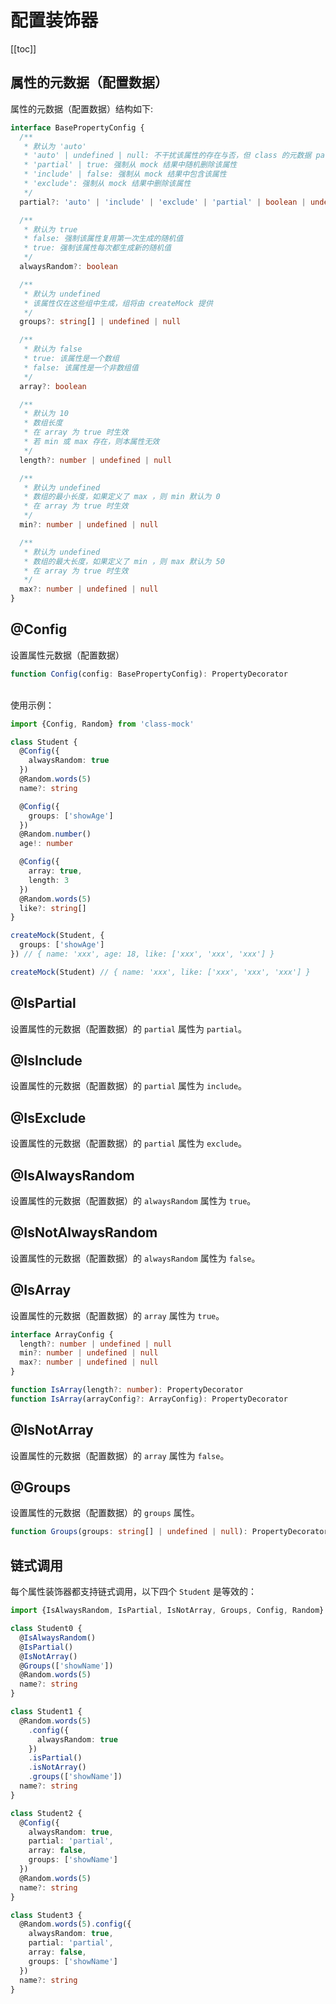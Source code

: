 # 配置装饰器

[[toc]]

## 属性的元数据（配置数据）

属性的元数据（配置数据）结构如下:

```ts
interface BasePropertyConfig {
  /**
   * 默认为 'auto'
   * 'auto' | undefined | null: 不干扰该属性的存在与否，但 class 的元数据 partial 可以覆盖它
   * 'partial' | true: 强制从 mock 结果中随机删除该属性
   * 'include' | false: 强制从 mock 结果中包含该属性
   * 'exclude': 强制从 mock 结果中删除该属性
   */
  partial?: 'auto' | 'include' | 'exclude' | 'partial' | boolean | undefined | null

  /**
   * 默认为 true
   * false: 强制该属性复用第一次生成的随机值
   * true: 强制该属性每次都生成新的随机值
   */
  alwaysRandom?: boolean

  /**
   * 默认为 undefined
   * 该属性仅在这些组中生成，组将由 createMock 提供
   */
  groups?: string[] | undefined | null

  /**
   * 默认为 false
   * true: 该属性是一个数组
   * false: 该属性是一个非数组值
   */
  array?: boolean

  /**
   * 默认为 10
   * 数组长度
   * 在 array 为 true 时生效
   * 若 min 或 max 存在，则本属性无效
   */
  length?: number | undefined | null

  /**
   * 默认为 undefined
   * 数组的最小长度，如果定义了 max ，则 min 默认为 0
   * 在 array 为 true 时生效
   */
  min?: number | undefined | null

  /**
   * 默认为 undefined
   * 数组的最大长度，如果定义了 min ，则 max 默认为 50
   * 在 array 为 true 时生效
   */
  max?: number | undefined | null
}
```

## @Config

设置属性元数据（配置数据）

```ts
function Config(config: BasePropertyConfig): PropertyDecorator
```

<br/>
使用示例：

```ts
import {Config, Random} from 'class-mock'

class Student {
  @Config({
    alwaysRandom: true
  })
  @Random.words(5)
  name?: string

  @Config({
    groups: ['showAge']
  })
  @Random.number()
  age!: number

  @Config({
    array: true,
    length: 3
  })
  @Random.words(5)
  like?: string[]
}

createMock(Student, {
  groups: ['showAge']
}) // { name: 'xxx', age: 18, like: ['xxx', 'xxx', 'xxx'] }

createMock(Student) // { name: 'xxx', like: ['xxx', 'xxx', 'xxx'] }
```

## @IsPartial

设置属性的元数据（配置数据）的 `partial` 属性为 `partial`。

## @IsInclude

设置属性的元数据（配置数据）的 `partial` 属性为 `include`。

## @IsExclude

设置属性的元数据（配置数据）的 `partial` 属性为 `exclude`。

## @IsAlwaysRandom

设置属性的元数据（配置数据）的 `alwaysRandom` 属性为 `true`。

## @IsNotAlwaysRandom

设置属性的元数据（配置数据）的 `alwaysRandom` 属性为 `false`。

## @IsArray

设置属性的元数据（配置数据）的 `array` 属性为 `true`。

```ts
interface ArrayConfig {
  length?: number | undefined | null
  min?: number | undefined | null
  max?: number | undefined | null
}

function IsArray(length?: number): PropertyDecorator
function IsArray(arrayConfig?: ArrayConfig): PropertyDecorator
```

## @IsNotArray

设置属性的元数据（配置数据）的 `array` 属性为 `false`。

## @Groups

设置属性的元数据（配置数据）的 `groups` 属性。

```ts
function Groups(groups: string[] | undefined | null): PropertyDecorator
```

## 链式调用

每个属性装饰器都支持链式调用，以下四个 `Student` 是等效的：

```ts
import {IsAlwaysRandom, IsPartial, IsNotArray, Groups, Config, Random} from 'class-mock'

class Student0 {
  @IsAlwaysRandom()
  @IsPartial()
  @IsNotArray()
  @Groups(['showName'])
  @Random.words(5)
  name?: string
}

class Student1 {
  @Random.words(5)
    .config({
      alwaysRandom: true
    })
    .isPartial()
    .isNotArray()
    .groups(['showName'])
  name?: string
}

class Student2 {
  @Config({
    alwaysRandom: true,
    partial: 'partial',
    array: false,
    groups: ['showName']
  })
  @Random.words(5)
  name?: string
}

class Student3 {
  @Random.words(5).config({
    alwaysRandom: true,
    partial: 'partial',
    array: false,
    groups: ['showName']
  })
  name?: string
}
```
